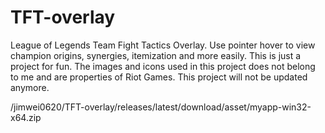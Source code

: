 # TFT-overlay
League of Legends Team Fight Tactics Overlay. Use pointer hover to view champion origins, synergies, itemization and more easily. This is just a project for fun. The images and icons used in this project does not belong to me and are properties of Riot Games. This project will not be updated anymore.


/jimwei0620/TFT-overlay/releases/latest/download/asset/myapp-win32-x64.zip

